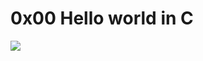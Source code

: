 # 0x00 Hello world in C


<img align = "center" src = "https://images.app.goo.gl/iyVGaaWA2oY8xMfg7" />